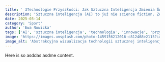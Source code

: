 ```yaml
---
title: ' 3Technologie Przyszłości: Jak Sztuczna Inteligencja Zmienia Świat?'
description: 'Sztuczna inteligencja (AI) to już nie science fiction. Zobacz, jak AI wpływa na medycynę, transport, pracę i codzienne życie, kształtując naszą przyszłość.'
date: 2025-05-14
category: 'Sport'
author: 'Ewa Nowicka'
tags: ['AI', 'sztuczna inteligencja', 'technologia', 'innowacje', 'przyszłość', 'machine learning']
image: 'https://images.unsplash.com/photo-1459156212016-c812468e2115?ixlib=rb-4.0.3&ixid=M3wxMjA3fDB8MHxwaG90by1wYWdlfHx8fGVufDB8fHx8fA%3D%3D&auto=format&fit=crop&w=1200&q=80'
image_alt: 'Abstrakcyjna wizualizacja technologii sztucznej inteligencji z połączonymi punktami i liniami'
---
```


Here is so asddas asdme content.